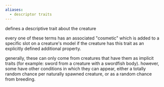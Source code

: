 ```yaml
---
aliases:
  - descriptor traits
---
```

defines a descriptive trait about the creature

every one of these terms has an associated "cosmetic" which is added to a specific slot on a creature's model if the creature has this trait as an explicitly defined additional property.

generally, these can only come from creatures that have them as implicit traits (for example: sword from a creature with a swordfish body). however, some have other conditions in which they can appear, either a totally random chance per naturally spawned creature, or as a random chance from breeding.